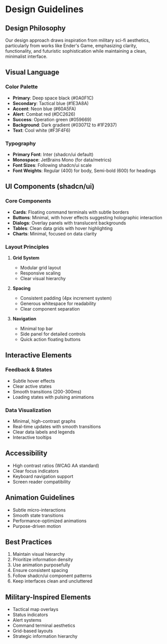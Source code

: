 # Design Guidelines

## Design Philosophy
Our design approach draws inspiration from military sci-fi aesthetics, particularly from works like Ender's Game, emphasizing clarity, functionality, and futuristic sophistication while maintaining a clean, minimalist interface.

## Visual Language

### Color Palette
- **Primary**: Deep space black (#0A0F1C)
- **Secondary**: Tactical blue (#1E3A8A)
- **Accent**: Neon blue (#60A5FA)
- **Alert**: Combat red (#DC2626)
- **Success**: Operation green (#059669)
- **Background**: Dark gradient (#030712 to #1F2937)
- **Text**: Cool white (#F3F4F6)

### Typography
- **Primary Font**: Inter (shadcn/ui default)
- **Monospace**: JetBrains Mono (for data/metrics)
- **Font Sizes**: Following shadcn/ui scale
- **Font Weights**: Regular (400) for body, Semi-bold (600) for headings

## UI Components (shadcn/ui)

### Core Components
- **Cards**: Floating command terminals with subtle borders
- **Buttons**: Minimal, with hover effects suggesting holographic interaction
- **Dialogs**: Overlay panels with translucent backgrounds
- **Tables**: Clean data grids with hover highlighting
- **Charts**: Minimal, focused on data clarity

### Layout Principles
1. **Grid System**
   - Modular grid layout
   - Responsive scaling
   - Clear visual hierarchy

2. **Spacing**
   - Consistent padding (4px increment system)
   - Generous whitespace for readability
   - Clear component separation

3. **Navigation**
   - Minimal top bar
   - Side panel for detailed controls
   - Quick action floating buttons

## Interactive Elements

### Feedback & States
- Subtle hover effects
- Clear active states
- Smooth transitions (200-300ms)
- Loading states with pulsing animations

### Data Visualization
- Minimal, high-contrast graphs
- Real-time updates with smooth transitions
- Clear data labels and legends
- Interactive tooltips

## Accessibility
- High contrast ratios (WCAG AA standard)
- Clear focus indicators
- Keyboard navigation support
- Screen reader compatibility

## Animation Guidelines
- Subtle micro-interactions
- Smooth state transitions
- Performance-optimized animations
- Purpose-driven motion

## Best Practices
1. Maintain visual hierarchy
2. Prioritize information density
3. Use animation purposefully
4. Ensure consistent spacing
5. Follow shadcn/ui component patterns
6. Keep interfaces clean and uncluttered

## Military-Inspired Elements
- Tactical map overlays
- Status indicators
- Alert systems
- Command terminal aesthetics
- Grid-based layouts
- Strategic information hierarchy 
